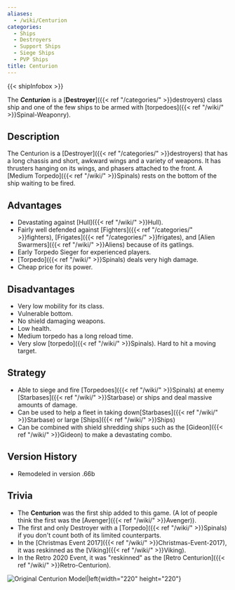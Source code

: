 ```yaml
---
aliases:
  - /wiki/Centurion
categories:
  - Ships
  - Destroyers
  - Support Ships
  - Siege Ships
  - PVP Ships
title: Centurion
---
```


{{< shipInfobox >}}

The **_Centurion_** is a [**Destroyer**]({{< ref "/categories/" >}}destroyers) class ship and one of the few ships to be armed with [torpedoes]({{< ref "/wiki/" >}}Spinal-Weaponry).

## Description

The Centurion is a [Destroyer]({{< ref "/categories/" >}}destroyers) that has a long chassis and short, awkward wings and a variety of weapons. It has thrusters hanging on its wings, and phasers attached to the front. A [Medium Torpedo]({{< ref "/wiki/" >}}Spinals) rests on the bottom of the ship waiting to be fired.

## Advantages

- Devastating against [Hull]({{< ref "/wiki/" >}}Hull).
- Fairly well defended against [Fighters]({{< ref "/categories/" >}}fighters), [Frigates]({{< ref "/categories/" >}}frigates), and [Alien Swarmers]({{< ref "/wiki/" >}}Aliens) because of its gatlings.
- Early Torpedo Sieger for experienced players.
- [Torpedo]({{< ref "/wiki/" >}}Spinals) deals very high damage.
- Cheap price for its power.

## Disadvantages

- Very low mobility for its class.
- Vulnerable bottom.
- No shield damaging weapons.
- Low health.
- Medium torpedo has a long reload time.
- Very slow [torpedo]({{< ref "/wiki/" >}}Spinals). Hard to hit a moving target.

## Strategy

- Able to siege and fire [Torpedoes]({{< ref "/wiki/" >}}Spinals) at enemy [Starbases]({{< ref "/wiki/" >}}Starbase) or ships and deal massive amounts of damage.
- Can be used to help a fleet in taking down[Starbases]({{< ref "/wiki/" >}}Starbase) or large [Ships]({{< ref "/wiki/" >}}Ships)
- Can be combined with shield shredding ships such as the [Gideon]({{< ref "/wiki/" >}}Gideon) to make a devastating combo.

## Version History

- Remodeled in version .66b

## Trivia

- The **Centurion** was the first ship added to this game. (A lot of people think the first was the [Avenger]({{< ref "/wiki/" >}}Avenger)).
- The first and only Destroyer with a [Torpedo]({{< ref "/wiki/" >}}Spinals) if you don't count both of its limited counterparts.
- In the [Christmas Event 2017]({{< ref "/wiki/" >}}Christmas-Event-2017), it was reskinned as the [Viking]({{< ref "/wiki/" >}}Viking).
- In the Retro 2020 Event, it was "reskinned" as the [Retro Centurion]({{< ref "/wiki/" >}}Retro-Centurion).

![Original Centurion
Model|left](Cent6.png "Original Centurion Model|left"){width="220" height="220"}
